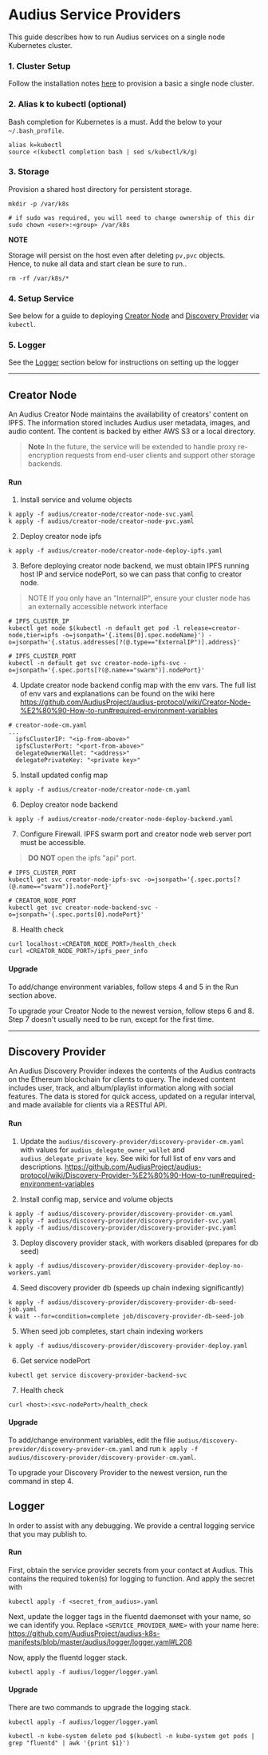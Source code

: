 # Audius Service Providers

This guide describes how to run Audius services on a single node Kubernetes cluster. 

### 1. Cluster Setup

Follow the installation notes [here](./cluster-setup.md) to provision a basic a single node cluster.

### 2. Alias k to kubectl (optional)
Bash completion for Kubernetes is a must. Add the below to your `~/.bash_profile`.
```
alias k=kubectl
source <(kubectl completion bash | sed s/kubectl/k/g)
```


### 3. Storage

Provision a shared host directory for persistent storage.

```
mkdir -p /var/k8s

# if sudo was required, you will need to change ownership of this dir
sudo chown <user>:<group> /var/k8s
```

**NOTE**

Storage will persist on the host even after deleting `pv,pvc` objects.<br>
Hence, to nuke all data and start clean be sure to run..
```
rm -rf /var/k8s/*
```

### 4. Setup Service

See below for a guide to deploying [Creator Node](#creator-node) and [Discovery Provider](#discovery-provider) via `kubectl`.

### 5. Logger

See the [Logger](#logger) section below for instructions on setting up the logger

---
## Creator Node

An Audius Creator Node maintains the availability of creators' content on IPFS.
The information stored includes Audius user metadata, images, and audio content.
The content is backed by either AWS S3 or a local directory.

> **Note**
> In the future, the service will be extended to handle proxy re-encryption requests from end-user clients
> and support other storage backends.

#### Run

1. Install service and volume objects
```
k apply -f audius/creator-node/creator-node-svc.yaml
k apply -f audius/creator-node/creator-node-pvc.yaml
```

2. Deploy creator node ipfs
```
k apply -f audius/creator-node/creator-node-deploy-ipfs.yaml
```

3. Before deploying creator node backend, we must obtain IPFS running host IP and service nodePort, so we can pass that config to creator node.

> NOTE If you only have an "InternalIP", ensure your cluster node has an externally accessible network interface

```
# IPFS_CLUSTER_IP
kubectl get node $(kubectl -n default get pod -l release=creator-node,tier=ipfs -o=jsonpath='{.items[0].spec.nodeName}') -o=jsonpath='{.status.addresses[?(@.type=="ExternalIP")].address}'

# IPFS_CLUSTER_PORT
kubectl -n default get svc creator-node-ipfs-svc -o=jsonpath='{.spec.ports[?(@.name=="swarm")].nodePort}'
```

4. Update creator node backend config map with the env vars. The  full list of env vars and explanations can be found on the wiki here https://github.com/AudiusProject/audius-protocol/wiki/Creator-Node-%E2%80%90-How-to-run#required-environment-variables
```
# creator-node-cm.yaml
...
  ipfsClusterIP: "<ip-from-above>"
  ipfsClusterPort: "<port-from-above>"
  delegateOwnerWallet: "<address>"
  delegatePrivateKey: "<private key>"
```

5. Install updated config map
```
k apply -f audius/creator-node/creator-node-cm.yaml
```

6. Deploy creator node backend
```
k apply -f audius/creator-node/creator-node-deploy-backend.yaml
```

7. Configure Firewall. IPFS swarm port and creator node web server port must be accessible.
> **DO NOT** open the ipfs "api" port.
```
# IPFS_CLUSTER_PORT
kubectl get svc creator-node-ipfs-svc -o=jsonpath='{.spec.ports[?(@.name=="swarm")].nodePort}'

# CREATOR_NODE_PORT
kubectl get svc creator-node-backend-svc -o=jsonpath='{.spec.ports[0].nodePort}'
```

8. Health check
```
curl localhost:<CREATOR_NODE_PORT>/health_check
curl <CREATOR_NODE_PORT>/ipfs_peer_info
```

#### Upgrade
To add/change environment variables, follow steps 4 and 5 in the Run section above.

To upgrade your Creator Node to the newest version, follow steps 6 and 8. Step 7 doesn't usually need to be run, except for the first time.


---

## Discovery Provider

An Audius Discovery Provider indexes the contents of the Audius contracts on the Ethereum blockchain for clients to query.
The indexed content includes user, track, and album/playlist information along with social features.
The data is stored for quick access, updated on a regular interval, and made available for clients via a RESTful API.


#### Run
1. Update the `audius/discovery-provider/discovery-provider-cm.yaml` with values for `audius_delegate_owner_wallet` and `audius_delegate_private_key`. See wiki for full list of env vars and descriptions. https://github.com/AudiusProject/audius-protocol/wiki/Discovery-Provider-%E2%80%90-How-to-run#required-environment-variables

2. Install config map, service and volume objects
```
k apply -f audius/discovery-provider/discovery-provider-cm.yaml
k apply -f audius/discovery-provider/discovery-provider-svc.yaml
k apply -f audius/discovery-provider/discovery-provider-pvc.yaml
```

3. Deploy discovery provider stack, with workers disabled (prepares for db seed)
```
k apply -f audius/discovery-provider/discovery-provider-deploy-no-workers.yaml
```

4. Seed discovery provider db (speeds up chain indexing significantly)
```
k apply -f audius/discovery-provider/discovery-provider-db-seed-job.yaml
k wait --for=condition=complete job/discovery-provider-db-seed-job
```

5. When seed job completes, start chain indexing workers
```
k apply -f audius/discovery-provider/discovery-provider-deploy.yaml
```

6. Get service nodePort
```
kubectl get service discovery-provider-backend-svc
```

7. Health check
```
curl <host>:<svc-nodePort>/health_check
```

#### Upgrade
To add/change environment variables, edit the filie `audius/discovery-provider/discovery-provider-cm.yaml` and run `k apply -f audius/discovery-provider/discovery-provider-cm.yaml`.

To upgrade your Discovery Provider to the newest version, run the command in step 4.

## Logger

In order to assist with any debugging. We provide a central logging service that you may publish to.

#### Run

First, obtain the service provider secrets from your contact at Audius. This contains the required token(s) for logging to function. And apply the secret with

```
kubectl apply -f <secret_from_audius>.yaml
```

Next, update the logger tags in the fluentd daemonset with your name, so we can identify you. Replace `<SERVICE_PROVIDER_NAME>` with your name here: https://github.com/AudiusProject/audius-k8s-manifests/blob/master/audius/logger/logger.yaml#L208

Now, apply the fluentd logger stack.

```
kubectl apply -f audius/logger/logger.yaml
```

#### Upgrade
There are two commands to upgrade the logging stack.
```
kubectl apply -f audius/logger/logger.yaml

kubectl -n kube-system delete pod $(kubectl -n kube-system get pods | grep "fluentd" | awk '{print $1}')
```

